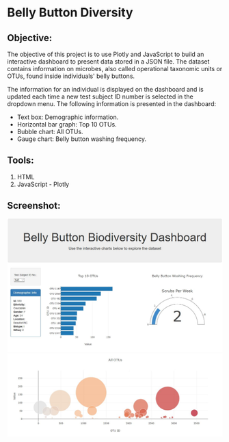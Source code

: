 # Belly Button Diversity

## **Objective:**
The objective of this project is to use Plotly and JavaScript to build an interactive dashboard to present data stored in a JSON file. The dataset contains information on microbes, also called operational taxonomic units or OTUs, found inside individuals' belly buttons. 

The information for an individual is displayed on the dashboard and is updated each time a new test subject ID number is selected in the dropdown menu. The following information is presented in the dashboard:
* Text box: Demographic information.
* Horizontal bar graph: Top 10 OTUs.
* Bubble chart: All OTUs.
* Gauge chart: Belly button washing frequency. 

## **Tools:**
1.	HTML
2.	JavaScript - Plotly

## **Screenshot:**
![screenshot1.jpg](images/dashboard_screenshot1.JPG)
![screenshot2.jpg](images/dashboard_screenshot2.JPG)
